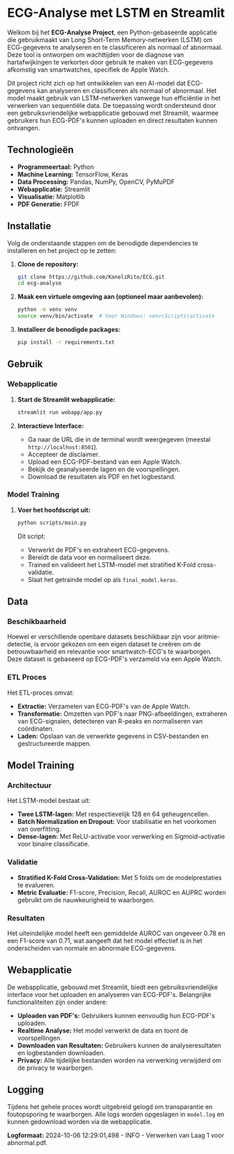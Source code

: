 # ECG-Analyse met LSTM en Streamlit

Welkom bij het **ECG-Analyse Project**, een Python-gebaseerde applicatie die gebruikmaakt van Long Short-Term Memory-netwerken (LSTM) om ECG-gegevens te analyseren en te classificeren als normaal of abnormaal. Deze tool is ontworpen om wachttijden voor de diagnose van hartafwijkingen te verkorten door gebruik te maken van ECG-gegevens afkomstig van smartwatches, specifiek de Apple Watch.

Dit project richt zich op het ontwikkelen van een AI-model dat ECG-gegevens kan analyseren en classificeren als normaal of abnormaal. Het model maakt gebruik van LSTM-netwerken vanwege hun efficiëntie in het verwerken van sequentiële data. De toepassing wordt ondersteund door een gebruiksvriendelijke webapplicatie gebouwd met Streamlit, waarmee gebruikers hun ECG-PDF's kunnen uploaden en direct resultaten kunnen ontvangen.

## Technologieën

- **Programmeertaal:** Python
- **Machine Learning:** TensorFlow, Keras
- **Data Processing:** Pandas, NumPy, OpenCV, PyMuPDF
- **Webapplicatie:** Streamlit
- **Visualisatie:** Matplotlib
- **PDF Generatie:** FPDF


## Installatie

Volg de onderstaande stappen om de benodigde dependencies te installeren en het project op te zetten:

1. **Clone de repository:**
    ```bash
    git clone https://github.com/KaneliRito/ECG.git
    cd ecg-analyse
    ```

2. **Maak een virtuele omgeving aan (optioneel maar aanbevolen):**
    ```bash
    python -m venv venv
    source venv/bin/activate  # Voor Windows: venv\Scripts\activate
    ```

3. **Installeer de benodigde packages:**
    ```bash
    pip install -r requirements.txt
    ```

## Gebruik

### Webapplicatie

1. **Start de Streamlit webapplicatie:**
    ```bash
    streamlit run webapp/app.py
    ```

2. **Interactieve Interface:**
    - Ga naar de URL die in de terminal wordt weergegeven (meestal `http://localhost:8501`).
    - Accepteer de disclaimer.
    - Upload een ECG-PDF-bestand van een Apple Watch.
    - Bekijk de geanalyseerde lagen en de voorspellingen.
    - Download de resultaten als PDF en het logbestand.

### Model Training

1. **Voer het hoofdscript uit:**
    ```bash
    python scripts/main.py
    ```

    Dit script:
    - Verwerkt de PDF's en extraheert ECG-gegevens.
    - Bereidt de data voor en normaliseert deze.
    - Trained en valideert het LSTM-model met stratified K-Fold cross-validatie.
    - Slaat het getrainde model op als `final_model.keras`.

## Data

### Beschikbaarheid

Hoewel er verschillende openbare datasets beschikbaar zijn voor aritmie-detectie, is ervoor gekozen om een eigen dataset te creëren om de betrouwbaarheid en relevantie voor smartwatch-ECG's te waarborgen. Deze dataset is gebaseerd op ECG-PDF's verzameld via een Apple Watch.

### ETL Proces

Het ETL-proces omvat:
- **Extractie:** Verzamelen van ECG-PDF's van de Apple Watch.
- **Transformatie:** Omzetten van PDF's naar PNG-afbeeldingen, extraheren van ECG-signalen, detecteren van R-peaks en normaliseren van coördinaten.
- **Laden:** Opslaan van de verwerkte gegevens in CSV-bestanden en gestructureerde mappen.

## Model Training

### Architectuur

Het LSTM-model bestaat uit:
- **Twee LSTM-lagen:** Met respectievelijk 128 en 64 geheugencellen.
- **Batch Normalization en Dropout:** Voor stabilisatie en het voorkomen van overfitting.
- **Dense-lagen:** Met ReLU-activatie voor verwerking en Sigmoid-activatie voor binaire classificatie.

### Validatie

- **Stratified K-Fold Cross-Validation:** Met 5 folds om de modelprestaties te evalueren.
- **Metric Evaluatie:** F1-score, Precision, Recall, AUROC en AUPRC worden gebruikt om de nauwkeurigheid te waarborgen.

### Resultaten

Het uiteindelijke model heeft een gemiddelde AUROC van ongeveer 0.78 en een F1-score van 0.71, wat aangeeft dat het model effectief is in het onderscheiden van normale en abnormale ECG-gegevens.

## Webapplicatie

De webapplicatie, gebouwd met Streamlit, biedt een gebruiksvriendelijke interface voor het uploaden en analyseren van ECG-PDF's. Belangrijke functionaliteiten zijn onder andere:

- **Uploaden van PDF's:** Gebruikers kunnen eenvoudig hun ECG-PDF's uploaden.
- **Realtime Analyse:** Het model verwerkt de data en toont de voorspellingen.
- **Downloaden van Resultaten:** Gebruikers kunnen de analyseresultaten en logbestanden downloaden.
- **Privacy:** Alle tijdelijke bestanden worden na verwerking verwijderd om de privacy te waarborgen.

## Logging

Tijdens het gehele proces wordt uitgebreid gelogd om transparantie en foutopsporing te waarborgen. Alle logs worden opgeslagen in `model.log` en kunnen gedownload worden via de webapplicatie.

**Logformaat:**
2024-10-06 12:29:01,498 - INFO - Verwerken van Laag 1 voor abnormal.pdf.

